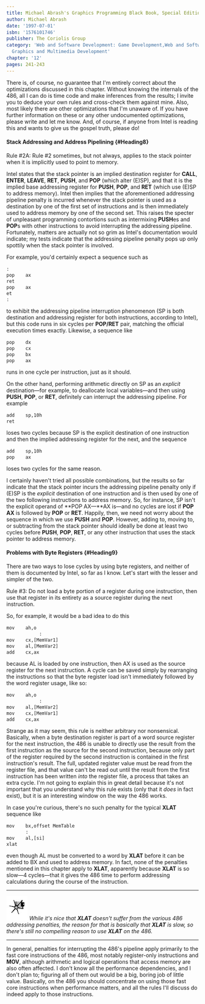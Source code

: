```yaml
---
title: Michael Abrash's Graphics Programming Black Book, Special Edition
author: Michael Abrash
date: '1997-07-01'
isbn: '1576101746'
publisher: The Coriolis Group
category: 'Web and Software Development: Game Development,Web and Software Development:
  Graphics and Multimedia Development'
chapter: '12'
pages: 241-243
---
```


There is, of course, no guarantee that I'm entirely correct about the
optimizations discussed in this chapter. Without knowing the internals
of the 486, all I can do is time code and make inferences from the
results; I invite you to deduce your own rules and cross-check them
against mine. Also, most likely there are other optimizations that I'm
unaware of. If you have further information on these or any other
undocumented optimizations, please write and let me know. And, of
course, if anyone from Intel is reading this and wants to give us the
gospel truth, please do!

#### Stack Addressing and Address Pipelining {#Heading8}

Rule \#2A: Rule \#2 sometimes, but not always, applies to the stack
pointer when it is implicitly used to point to memory.

Intel states that the stack pointer is an implied destination register
for **CALL**, **ENTER**, **LEAVE**, **RET**, **PUSH**, and **POP**
(which alter (E)SP), and that it is the implied base addressing register
for **PUSH**, **POP**, and **RET** (which use (E)SP to address memory).
Intel then implies that the aforementioned addressing pipeline penalty
is incurred whenever the stack pointer is used as a destination by one
of the first set of instructions and is then immediately used to address
memory by one of the second set. This raises the specter of unpleasant
programming contortions such as intermixing **PUSH**es and **POP**s with
other instructions to avoid interrupting the addressing pipeline.
Fortunately, matters are actually not so grim as Intel's documentation
would indicate; my tests indicate that the addressing pipeline penalty
pops up only spottily when the stack pointer is involved.

For example, you'd certainly expect a sequence such as

    :
    pop    ax
    ret
    pop    ax
    et
    :

to exhibit the addressing pipeline interruption phenomenon (SP is both
destination and addressing register for both instructions, according to
Intel), but this code runs in six cycles per **POP/RET** pair, matching
the official execution times exactly. Likewise, a sequence like

    pop    dx
    pop    cx
    pop    bx
    pop    ax

runs in one cycle per instruction, just as it should.

On the other hand, performing arithmetic directly on SP as an *explicit*
destination—for example, to deallocate local variables—and then using
**PUSH**, **POP**, or **RET**, definitely can interrupt the addressing
pipeline. For example

    add    sp,10h
    ret

loses two cycles because SP is the explicit destination of one
instruction and then the implied addressing register for the next, and
the sequence

    add    sp,10h
    pop    ax

loses two cycles for the same reason.

I certainly haven't tried all possible combinations, but the results so
far indicate that the stack pointer incurs the addressing pipeline
penalty only if (E)SP is the *explicit* destination of one instruction
and is then used by one of the two following instructions to address
memory. So, for instance, SP isn't the explicit operand of **POP AX—**AX
is—and no cycles are lost if **POP AX** is followed by **POP** or
**RET**. Happily, then, we need not worry about the sequence in which we
use **PUSH** and **POP**. However, adding to, moving to, or subtracting
from the stack pointer should ideally be done at least two cycles before
**PUSH**, **POP**, **RET**, or any other instruction that uses the stack
pointer to address memory.

#### Problems with Byte Registers {#Heading9}

There are two ways to lose cycles by using byte registers, and neither
of them is documented by Intel, so far as I know. Let's start with the
lesser and simpler of the two.

Rule \#3: Do not load a byte portion of a register during one
instruction, then use that register in its entirety as a source register
during the next instruction.

So, for example, it would be a bad idea to do this

    mov    ah,o
                :
    mov    cx,[MemVar1]
    mov    al,[MemVar2]
    add    cx,ax

because AL is loaded by one instruction, then AX is used as the source
register for the next instruction. A cycle can be saved simply by
rearranging the instructions so that the byte register load isn't
immediately followed by the word register usage, like so:

    mov    ah,o
                :
    mov    al,[MemVar2]
    mov    cx,[MemVar1]
    add    cx,ax

Strange as it may seem, this rule is neither arbitrary nor nonsensical.
Basically, when a byte destination register is part of a word source
register for the next instruction, the 486 is unable to directly use the
result from the first instruction as the source for the second
instruction, because only part of the register required by the second
instruction is contained in the first instruction's result. The full,
updated register value must be read from the register file, and that
value can't be read out until the result from the first instruction has
been written *into* the register file, a process that takes an extra
cycle. I'm not going to explain this in great detail because it's not
important that you understand why this rule exists (only that it *does*
in fact exist), but it is an interesting window on the way the 486
works.

In case you're curious, there's no such penalty for the typical **XLAT**
sequence like

    mov    bx,offset MemTable
           :
    mov    al,[si]
    xlat

even though AL must be converted to a word by **XLAT** before it can be
added to BX and used to address memory. In fact, none of the penalties
mentioned in this chapter apply to **XLAT**, apparently because **XLAT**
is so slow—4 cycles—that it gives the 486 time to perform addressing
calculations during the course of the instruction.

  ------------------- ---------------------------------------------------------------------------------------------------------------------------------------------------------------------------------------------------------------------
  ![](images/i.jpg)   *While it's nice that **XLAT** doesn't suffer from the various 486 addressing penalties, the reason for that is basically that **XLAT** is slow, so there's still no compelling reason to use **XLAT** on the 486.*
  ------------------- ---------------------------------------------------------------------------------------------------------------------------------------------------------------------------------------------------------------------

In general, penalties for interrupting the 486's pipeline apply
primarily to the fast core instructions of the 486, most notably
register-only instructions and **MOV**, although arithmetic and logical
operations that access memory are also often affected. I don't know all
the performance dependencies, and I don't plan to; figuring all of them
out would be a big, boring job of little value. Basically, on the 486
you should concentrate on using those fast core instructions when
performance matters, and all the rules I'll discuss do indeed apply to
those instructions.